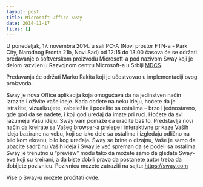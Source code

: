 ```yaml
---
layout: post
title: Microsoft Office Sway
date: 2014-11-17
files: []
---
```


U ponedeljak, 17. novembra 2014. u sali PC-A (Novi prostor FTN-a - Park City, Narodnog Fronta 21b, Novi Sad) od 12:15 do 13:00 časova će se održati predavanje o softverskom proizvodu Microsoft-a pod nazivom Sway koji je delom razvijen u Razvojnom centru Microsoft-a u Srbiji [MDCS](http://www.microsoft.com/serbia/mdcs/>). 

Predavanja će održati Marko Rakita koji je učestvovao u implementaciji ovog proizvoda. 

Sway je nova Office aplikacija koja omogućava da na jedinstven način izrazite i oživite vaše ideje. Kada dođete na neku ideju, hoćete da je istražite, vizualizujete, zabeležite i podelite sa ostalima – brzo i jednostavno, gde god da se nađete, i koji god uređaj da imate pri ruci. Hoćete da svi razumeju Vašu ideju. Sway vam pomaže da uradite baš to. Predstavlja novi način da kreirate sa Vašeg browser-a prelepe i interaktivne prikaze Vaših ideja bazirane na vebu, koji se lako dele sa ostalima i izgledaju odlično na bilo kom ekranu, bilo kog uređaja. Sway se brine o dizajnu, Vaše je samo da ubacite sadržinu Vaših ideja i Sway je već spreman da se podeli sa ostalima. Sway je trenutno u “preview” modu tako da možete samo da gledate Sway-eve koji su kreirani, a da biste dobili pravo da postanete autor treba da dobijete pozivnicu. Pozivnicu mozete zatraziti na sajtu: https://sway.com

Vise o Sway-u mozete pročitati [ovde](http://blogs.office.com/2014/10/01/announcing-office-sway-reimagine-ideas-come-life/).
